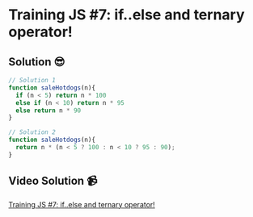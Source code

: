 # Training JS #7: if..else and ternary operator!

## Solution 😎

```javascript
// Solution 1
function saleHotdogs(n){
  if (n < 5) return n * 100
  else if (n < 10) return n * 95
  else return n * 90
}

// Solution 2
function saleHotdogs(n){
  return n * (n < 5 ? 100 : n < 10 ? 95 : 90);
}
```

## Video Solution 📹

[Training JS #7: if..else and ternary operator!](https://edpuzzle.com/assignments/63c587bc19904640d633f2c1/watch)
